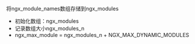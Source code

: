 将ngx_module_names数组存储到ngx_modules

- 初始化数组：ngx_modules
- 记录数组大小ngx_modules_n
- ngx_max_module = ngx_modules_n + NGX_MAX_DYNAMIC_MODULES